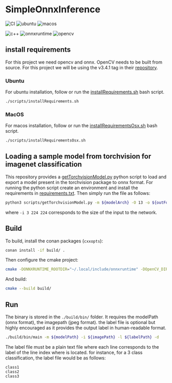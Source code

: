 # SimpleOnnxInference

![CI](https://github.com/vbadenas/SimpleOnnxInference/actions/workflows/cmake.yml/badge.svg?style=flat)
![ubuntu](	https://img.shields.io/badge/Debian-A81D33?style=flat&logo=debian&logoColor=white)
![macos](https://img.shields.io/badge/mac%20os-000000?style=flat&logo=apple&logoColor=white)

![c++](https://img.shields.io/static/v1?label=C%2B%2B&message=20&color=lightblue&style=flat&logo=c%2B%2B&logoColor=blue&labelColor=white)
![onnxruntime](https://img.shields.io/static/v1?label=onnxruntime&message=1.10&color=lightblue&style=flat&logo=onnx&logoColor=blue&labelColor=white)
![opencv](https://img.shields.io/static/v1?label=opencv&message=3.4.1&color=lightblue&style=flat&logo=opencv&logoColor=blue&labelColor=white)

## install requirements

For this project we need opencv and onnx. OpenCV needs to be built from source. For this project we will be using the v3.4.1 tag in their [repository](https://github.com/opencv/opencv/tree/3.4.16).

### Ubuntu

For ubuntu installation, follow or run the [installRequirements.sh](scripts/installRequirements.sh) bash script.

```bash
./scripts/installRequirements.sh
```

### MacOS

For macos installation, follow or run the [installRequirementsOsx.sh](scripts/installRequirementsOsx.sh) bash script.

```bash
./scripts/installRequirementsOsx.sh
```

## Loading a sample model from torchvision for imagenet classification

This repository provides a [getTorchvisionModel.py](scripts/getTorchvisionModel.py) python script to load and export a model present in the torchvision package to onnx format. For running the python script create an environment and install the requirements in [requirements.txt](requirements.txt). Then simply run the file as follows:

```bash
python3 scripts/getTorchvisionModel.py -m ${modelArch} -O 13 -o ${outFolder} -i 3 224 224
```

where `-i 3 224 224` corresponds to the size of the input to the network.

## Build

To build, install the conan packages (`cxxopts`):

```bash
conan install -if build/ .
```

Then configure the cmake project:

```bash
cmake -DONNXRUNTIME_ROOTDIR="~/.local/include/onnxruntime" -DOpenCV_DIR="/usr/local/share/OpenCV" -S . -B build/
```

And build:

```bash
cmake --build build/
```

## Run

The binary is stored in the `./build/bin/` folder. It requires the modelPath (onnx format), the imagepath (jpeg format). the label file is optional but highly encouraged as it provides the output label in human-readable format. 

```bash
./build/bin/main -m ${modelPath} -i ${imagePath} -l ${labelPath} -d
```

The label file must be a plain text file where each line corresponds to the label of the line index where is located. for instance, for a 3 class classification, the label file would be as follows:

```text
class1
class2
class3
```
